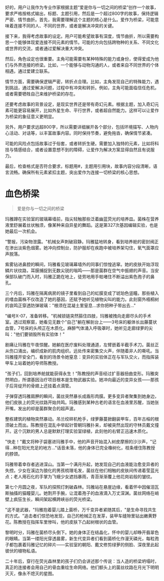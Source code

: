 <ReasoningChainRenderer>
好的，用户让我作为专业作家根据主题“爱是你与一切之间的桥梁”创作一个故事，要求严格按格式输出，标题、主题引用，然后是一个超过800字的故事，保持逻辑严密、情节曲折。首先，我需要理解这个主题的核心是什么。爱作为桥梁，可能意味着连接不同的人、不同的世界，或者是解决冲突的关键。

接下来，我得考虑故事的设定。用户可能希望故事有深度，情节曲折，所以需要构思一个能够体现爱连接不同元素的情节。可能的方向包括跨物种的关系、不同文化或世界的交流，或者通过爱解决重大冲突。

然后，角色设定也很重要。主角可能需要有某种特殊的能力或身份，使得爱成为他们与外界连接的桥梁。比如，一个能够与动物沟通的人，或者来自不同世界的个体相遇，通过爱建立联系。

情节方面，需要确保逻辑严密，转折点合理。比如，主角发现自己的特殊能力，遇到挑战，通过爱解决问题，过程中有冲突和转折。例如，主角可能面临信任危机，或者需要牺牲自己来维护桥梁的存在。

还要考虑故事的背景设定，是现实世界还是带有奇幻元素。根据主题，加入奇幻元素可能更容易展开，比如外星生命、平行世界，或者超自然能力。这样可以让爱作为桥梁的象征意义更明显。

另外，用户要求远超800字，所以需要详细展开各个部分，包括环境描写、人物内心活动、对话等，以丰富故事内容。同时保持节奏，避免拖沓，确保情节紧凑。

可能的风险点包括故事过于俗套，或者转折生硬。需要加入独特的元素，比如将科技与情感结合，或者设置意想不到的障碍，让爱作为解决方案显得自然且有说服力。

最后，检查格式是否符合要求，标题用#，主题用引用块，故事内容分段清晰，语言流畅。确保所有元素紧扣主题，突出爱作为连接一切桥梁的核心思想。
</ReasoningChainRenderer>

# 血色桥梁

> 爱是你与一切之间的桥梁

玛雅蹲在实验室的玻璃幕墙前，指尖轻触那些泛着幽蓝荧光的培养皿。菌株在营养液里舒展着丝状触须，像某种来自异星的舞蹈。这是第327次基因编辑实验，也是她最后一次机会。

"警报，污染物泄露。"机械女声刺破寂静。玛雅猛地转身，看到培养舱的密封阀正在渗出淡紫色烟雾。她冲向控制台，防护服却在疾跑中被培养架勾住，氧气面罩应声脱落。

紫雾钻进鼻腔的瞬间，玛雅看见玻璃幕墙外的同事们惊惶逃窜。她的皮肤开始浮现鳞片状纹路，耳膜捕捉到无数尖锐的嗡鸣——那是菌群在空气中振翅的声音。当安保部队破门而入时，玛雅正跪在地上，徒劳地用手帕堵住不断溢出紫色孢子的鼻孔。

三个月后，玛雅在隔离病房的镜子里看到自己的虹膜变成了琥珀色竖瞳。那些植入的嗜血菌株不仅改造了她的基因，还赋予她听见植物尖叫的能力。此刻窗外梧桐树的哀鸣正穿透防弹玻璃："根须在混凝土里窒息...求你把种子带出去..."

"编号X-07，准备转移。"机械锁链突然箍住四肢，玛雅被拽向走廊尽头的手术室。透过观察窗，她看见无数个"自己"躺在解剖台上——3号床的躯体长出藤蔓状血管，7号床的头颅正在木质化。麻醉气体涌入呼吸罩时，她听见走廊绿萝的尖叫："他们要销毁所有实验体！"

剧痛让玛雅在午夜惊醒。她躺在医疗废料处理通道，左臂嵌着半截手术刀。菌丝正从伤口涌出，编织成新的肌肉组织。远处传来密集交火声，伴随着非人的嘶吼。当玛雅撞开安全门，看到的场景令她窒息：变异的实验体正在与军队交火，而指挥装甲车上站着她的导师陈教授。

"孩子们，回到培养舱就能获得永生！"陈教授的声音经过扩音器扭曲变形。玛雅突然明白，所谓基因治疗项目根本是生物武器实验。她冲向最近的变异女孩——那孩子后背绽开的骨翅上还挂着点滴管。

子弹穿透玛雅肩胛的瞬间，菌丝突然暴长成盾形肉膜。更多变异者聚集到她身边，他们皮肤上的荧光纹路开始共鸣。玛雅感到某种古老的语言在血液里苏醒，当她张开嘴，发出的却是菌群聚合的超声波。

整栋建筑的植物突然暴动。吊兰绞碎机枪手，绿萝藤蔓掀翻装甲车，百年古榕的根须破土而出。陈教授在混乱中举起针管朝玛雅扑来，却被突然出现的守林员戴文撞开。这个沉默的男人总是默默打理实验室绿植，此刻他的右臂正迅速木质化。

"快走！"戴文将种子袋塞进玛雅手中，他的声音开始混入树皮摩擦的沙沙声，"记得...种在阳光充足的地方..."话音未落，他的身体已完全橡树化，枝条缠住陈教授的脖颈。

玛雅带着幸存者逃进深山。当第一个满月升起，她发现自己的血液能治愈变异者的失控。少女在溪边为狼化的男孩梳理毛发，菌丝在他们相触的皮肤间传递着莹蓝光点；老人用石化的手掌为飞蛾少女遮挡暴雨，青苔渐渐覆上他花岗岩般的皱纹。

第七个月圆之夜，军队的探照灯刺破森林。玛雅站在悬崖边缘，看着怀中因催泪瓦斯抽搐的猫瞳婴儿。她割开手腕，让混着孢子的血液滴入万丈深渊。菌丝网络在峭壁上疯狂生长，瞬间架起横跨峡谷的荧光桥梁。

"这不是武器，"玛雅抱着婴儿踏上菌桥，万千变异者紧随其后，"是生命寻找共生的方式。"追击者们惊恐地发现，自己的枪械正在发芽，装甲车缝隙里钻出嫩黄野花。陈教授在指挥车里惨叫，他的皮肤下凸起树根状的血管。

黎明时分，玛雅在菌桥尽头倒下。她的身体正在结晶化，怀中的婴儿却睁开翡翠色的眼睛。当第一缕阳光穿透晨雾，新生代变异者们看到菌桥化作漫天磷光，每粒孢子都包裹着玛雅记忆的碎片——实验室的朝阳、戴文修剪绿萝的侧脸、深夜里此起彼伏的植物私语。

二十年后，穿行在荧光森林里的孩子们仍会讲述那个传说：当人造的桥梁坍塌时，真正的连接者会用自己的骨血重绘生命网络。他们额头上的菌丝纹路在月光下明明灭灭，像永不熄灭的星图。